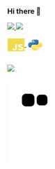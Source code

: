 ### Hi there 👋

<!--
**JTieppo/JTieppo** is a ✨ _special_ ✨ repository because its `README.md` (this file) appears on your GitHub profile.

Here are some ideas to get you started:

- 🔭 I’m currently working on ...
- 🌱 I’m currently learning ...
- 👯 I’m looking to collaborate on ...
- 🤔 I’m looking for help with ...
- 💬 Ask me about ...
- 📫 How to reach me: ...
- 😄 Pronouns: ...
- ⚡ Fun fact: ...
-->
 <div>
  <a href="https://github.com/JTieppo">
  <img height="180em" src="https://github-readme-stats.vercel.app/api?username=JTieppo&show_icons=true&theme=dark&include_all_commits=true&count_private=true"/>
  <img height="180em" src="https://github-readme-stats.vercel.app/api/top-langs/?username=JTieppo&layout=compact&langs_count=7&theme=dark"/>
</div>
<div style="display: inline_block"><br>
  <img align="center" alt="JTieppo-Js" height="30" width="40" src="https://raw.githubusercontent.com/devicons/devicon/master/icons/javascript/javascript-plain.svg">
  <img align="center" alt="JTieppo-Python" height="30" width="40" src="https://raw.githubusercontent.com/devicons/devicon/master/icons/python/python-original.svg">

</div>
  
  ##
 
<div> 
  <a href="https://instagram.com/tieppojunior" target="_blank"><img src="https://img.shields.io/badge/-Instagram-%23E4405F?style=for-the-badge&logo=instagram&logoColor=white" target="_blank"></a>
 	 
 
  ![Snake animation](https://github.com/JTieppo/JTieppo/blob/output/github-contribution-grid-snake.svg)
 
</div>
